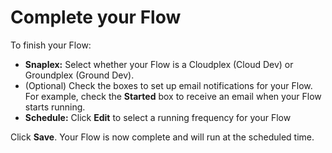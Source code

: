 # Complete your Flow

To finish your Flow:

* **Snaplex:** Select whether your Flow is a Cloudplex (Cloud Dev) or Groundplex (Ground Dev).
* (Optional) Check the boxes to set up email notifications for your Flow. For example, check the **Started** box to receive an email when your Flow starts running.
* **Schedule:** Click **Edit** to select a running frequency for your Flow

Click **Save**. Your Flow is now complete and will run at the scheduled time.
